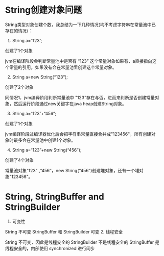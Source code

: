 # String创建对象问题
String类型对象创建个数，我总结为一下几种情况(均不考虑字符串在常量池中已存在的情况)：

1. String a=“123”;

创建了1个对象

jvm在编译阶段会判断常量池中是否有 “123” 这个常量对象如果有，a直接指向这个常量的引用，如果没有会在常量池里创建这个常量对象。

2. String a=new String(“123”);

创建了2个对象

同情况1，jvm编译阶段判断常量池中 "123"存在与否，进而来判断是否创建常量对象，然后运行阶段通过new关键字在java heap创建String对象。

3. String a=“123”+“456”;

创建了1个对象

jvm编译阶段过编译器优化后会把字符串常量直接合并成"123456"，所有创建对象时最多会在常量池中创建1个对象。

4. String a=“123”+new String(“456”);

创建了4个对象

常量池对象"123" ,“456”，new String(“456”)创建堆对象，还有一个堆对象"123456"。

# String, StringBuffer and StringBuilder
1. 可变性

String 不可变
StringBuffer 和 StringBuilder 可变
2. 线程安全

String 不可变，因此是线程安全的
StringBuilder 不是线程安全的
StringBuffer 是线程安全的，内部使用 synchronized 进行同步


